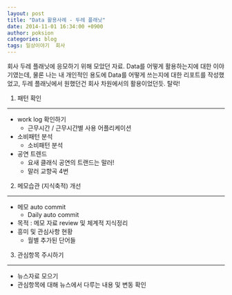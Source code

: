 ```yaml
---
layout: post
title: "Data 활용사례 - 두레 플래닛"
date: 2014-11-01 16:34:00 +0900
author: poksion
categories: blog
tags: 일상이야기  회사
---
```


회사 두레 플래닛에 응모하기 위해 모았던 자료. Data를 어떻게 활용하는지에 대한 이야기였는데, 물론 나는 내 개인적인 용도에 Data를 어떻게 쓰는지에 대한 리포트를 작성했었고, 두레 플래닛에서 원했던건 회사 차원에서의 활용이었던듯. 탈락!

1. 패턴 확인
-----------
 * work log 확인하기
    - 근무시간 / 근무시간별 사용 어플리케이션
 * 소비패턴 분석
    - 소비패턴 분석
 * 공연 트렌드
    - 요새 클래식 공연의 트랜드는 말러!
    - 말러 교향곡 4번

2. 메모습관 (지식축적) 개선
----------------------
 * 메모 auto commit
    - Daily auto commit
 * 목적 : 메모 자료 review 및 체계적 지식정리
 * 흥미 및 관심사항 현황
    - 월별 추가된 단어들

3. 관심항목 주시하기
----------------
 * 뉴스자료 모으기
 * 관심항목에 대해 뉴스에서 다루는 내용 및 변동 확인


